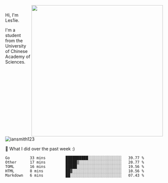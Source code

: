 <img align="right" src="https://github-readme-stats.vercel.app/api?username=iansmith123&show_icons=true&hide_border=true" width="420">

### 
Hi, I'm Les1ie. 

I'm a student from the University of Chinese Academy of Sciences.

<img src="https://komarev.com/ghpvc/?username=iansmith123" alt="iansmith123" />




🔭 What I did over the past week :)
<!--START_SECTION:waka-->
```text
Go         33 mins         ██████████░░░░░░░░░░░░░░░   39.77 % 
Other      17 mins         █████▒░░░░░░░░░░░░░░░░░░░   20.77 % 
TOML       16 mins         █████░░░░░░░░░░░░░░░░░░░░   19.56 % 
HTML       8 mins          ██▓░░░░░░░░░░░░░░░░░░░░░░   10.56 % 
Markdown   6 mins          ██░░░░░░░░░░░░░░░░░░░░░░░   07.43 % 
```
<!--END_SECTION:waka-->


<!--
**IanSmith123/IanSmith123** is a ✨ _special_ ✨ repository because its `README.md` (this file) appears on your GitHub profile.
<img src="https://github.githubassets.com/images/spinners/octocat-spinner-64.gif">

Here are some ideas to get you started:

- 🔭 I’m currently working on ...
- 🌱 I’m currently learning ...
- 👯 I’m looking to collaborate on ...
- 🤔 I’m looking for help with ...
- 💬 Ask me about ...
- 📫 How to reach me: ...
- 😄 Pronouns: ...
- ⚡ Fun fact: ...
-->
